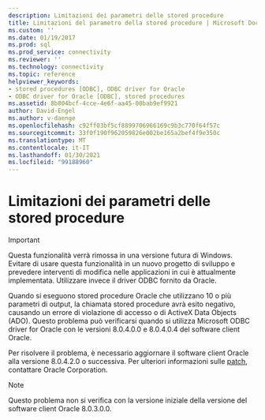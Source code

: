 ```yaml
---
description: Limitazioni dei parametri delle stored procedure
title: Limitazioni del parametro della stored procedure | Microsoft Docs
ms.custom: ''
ms.date: 01/19/2017
ms.prod: sql
ms.prod_service: connectivity
ms.reviewer: ''
ms.technology: connectivity
ms.topic: reference
helpviewer_keywords:
- stored procedures [ODBC], ODBC driver for Oracle
- ODBC driver for Oracle [ODBC], stored procedures
ms.assetid: 8b804bcf-4cce-4e6f-aa45-00bab9ef9921
author: David-Engel
ms.author: v-daenge
ms.openlocfilehash: c92ff03bf5cf8899706966169c9b3c770f64f57c
ms.sourcegitcommit: 33f0f190f962059826e002be165a2bef4f9e350c
ms.translationtype: MT
ms.contentlocale: it-IT
ms.lasthandoff: 01/30/2021
ms.locfileid: "99188960"
---
```

# <a name="stored-procedure-parameter-limitations"></a>Limitazioni dei parametri delle stored procedure
> [!IMPORTANT]  
>  Questa funzionalità verrà rimossa in una versione futura di Windows. Evitare di usare questa funzionalità in un nuovo progetto di sviluppo e prevedere interventi di modifica nelle applicazioni in cui è attualmente implementata. Utilizzare invece il driver ODBC fornito da Oracle.  
  
 Quando si eseguono stored procedure Oracle che utilizzano 10 o più parametri di output, la chiamata stored procedure avrà esito negativo, causando un errore di violazione di accesso o di ActiveX Data Objects (ADO). Questo problema può verificarsi quando si utilizza Microsoft ODBC driver for Oracle con le versioni 8.0.4.0.0 e 8.0.4.0.4 del software client Oracle.  
  
 Per risolvere il problema, è necessario aggiornare il software client Oracle alla versione 8.0.4.2.0 o successiva. Per ulteriori informazioni sulle [patch](../../odbc/microsoft/oracle-software-patches.md), contattare Oracle Corporation.  
  
> [!NOTE]  
>  Questo problema non si verifica con la versione iniziale della versione del software client Oracle 8.0.3.0.0.
